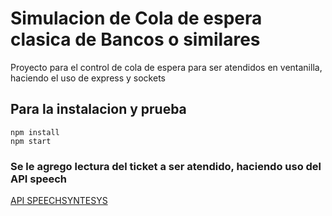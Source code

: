 # Simulacion de Cola de espera clasica de Bancos o similares
Proyecto para el control de cola de espera para ser atendidos en ventanilla, haciendo el uso de express y sockets

## Para la instalacion y prueba
```
npm install
npm start
```

### Se le agrego lectura del ticket a ser atendido, haciendo uso del API speech
[API SPEECHSYNTESYS](https://developer.mozilla.org/en-US/docs/Web/API/SpeechSynthesis)




